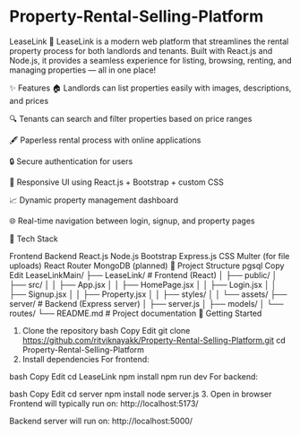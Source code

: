 # Property-Rental-Selling-Platform

LeaseLink 🏡
LeaseLink is a modern web platform that streamlines the rental property process for both landlords and tenants.
Built with React.js and Node.js, it provides a seamless experience for listing, browsing, renting, and managing properties — all in one place!

✨ Features
🏠 Landlords can list properties easily with images, descriptions, and prices

🔍 Tenants can search and filter properties based on price ranges

🖋️ Paperless rental process with online applications

🔒 Secure authentication for users

🎨 Responsive UI using React.js + Bootstrap + custom CSS

📈 Dynamic property management dashboard

🌐 Real-time navigation between login, signup, and property pages

🔧 Tech Stack

Frontend	Backend
React.js	Node.js
Bootstrap	Express.js
CSS	Multer (for file uploads)
React Router	MongoDB (planned)
📂 Project Structure
pgsql
Copy
Edit
LeaseLinkMain/
├── LeaseLink/   # Frontend (React)
│   ├── public/
│   ├── src/
│   │   ├── App.jsx
│   │   ├── HomePage.jsx
│   │   ├── Login.jsx
│   │   ├── Signup.jsx
│   │   ├── Property.jsx
│   │   ├── styles/
│   │   └── assets/
├── server/      # Backend (Express server)
│   ├── server.js
│   ├── models/
│   └── routes/
└── README.md    # Project documentation
🚀 Getting Started
1. Clone the repository
bash
Copy
Edit
git clone https://github.com/ritviknayakk/Property-Rental-Selling-Platform.git
cd Property-Rental-Selling-Platform
2. Install dependencies
For frontend:

bash
Copy
Edit
cd LeaseLink
npm install
npm run dev
For backend:

bash
Copy
Edit
cd server
npm install
node server.js
3. Open in browser
Frontend will typically run on:
http://localhost:5173/

Backend server will run on:
http://localhost:5000/
